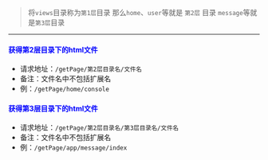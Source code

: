 > 将`views`目录称为`第1层`目录
> 那么`home`、`user`等就是 `第2层` 目录
> `message`等就是`第3层`目录

---

#### <font color="blue">获得第2层目录下的html文件</font>
- 请求地址：`/getPage/第2层目录名/文件名`
- 备注：文件名中不包括扩展名
- 例：`/getPage/home/console`

#### <font color="blue">获得第3层目录下的html文件</font>
- 请求地址：`/getPage/第2层目录名/第3层目录名/文件名`
- 备注：文件名中不包括扩展名
- 例：`/getPage/app/message/index`